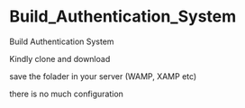 # Build_Authentication_System
Build Authentication System

Kindly clone and download

save the folader in your server (WAMP, XAMP etc)

there is no much configuration 
